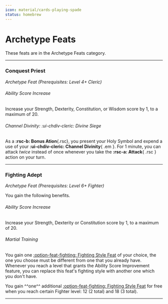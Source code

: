 ```yaml
---
icon: material/cards-playing-spade
status: homebrew
---
```


# Archetype Feats

These feats are in the Archetype Feats category.

---

### Conquest Priest

_Archetype Feat (Prerequisites: Level 4+ Cleric)_

###### Ability Score Increase  
Increase your Strength, Dexterity, Constitution, or Wisdom score by 1, to a maximum of 20.

###### Channel Divinity: :ui-chdiv-cleric: Divine Siege

As a **:rsc-b: Bonus Ation**{.rsc}, you present your Holy Symbol and expend a use of your **:ui-chdiv-cleric: Channel Divinity**{ .em }. For 1 minute, you can attack *twice* instead of once whenever you take the **:rsc-a: Attack**{ .rsc } action on your turn.

---

### Fighting Adept

_Archetype Feat (Prerequisites: Level 6+ Fighter)_

You gain the following benefits.

###### Ability Score Increase  

Increase your Strength, Dexterity or Constitution score by 1, to a maximum of 20.

###### Martial Training 

You gain one [:option-feat-fighting: Fighting Style Feat] of your choice, the one you choose must be different from one that you already have. Whenever you reach a level that grants the Ability Score Improvement feature, you can replace this feat's fighting style with another one which you don't have.

You gain ^^one^^ additional [:option-feat-fighting: Fighting Style Feat] for free when you reach certain Fighter level: 12 (2 total) and 18 (3 total).

[:option-feat-fighting: Fighting Style Feat]: ../feat-fighting-style/index.md

---

